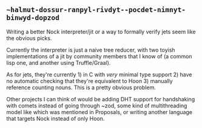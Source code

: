 ## `~halmut-dossur-ranpyl-rivdyt--pocdet-nimnyt-binwyd-dopzod`
Writing a better Nock interpreter/jit or a way to formally verify jets seem like the obvious picks.

Currently the interpreter is just a naive tree reducer, with two toyish implementations of a jit by community members that I know of (a common lisp one, and another using Truffle/Graal).

As for jets, they're currently 1) in C with *very* minimal type support 2) have no automatic checking that they're equivalent to Hoon 3) manually reference counting nouns. This is a pretty obvious problem.

Other projects I can think of would be adding DHT support for handshaking with comets instead of going through ~zod, some kind of multithreading model like which was mentioned in Proposals, or writing another language that targets Nock instead of only Hoon.